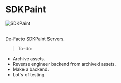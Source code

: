 # SDKPaint
<p><img align="center" src="https://avatars.githubusercontent.com/u/130017968?s=200&v=4" alt="SDKPaint" /></p>
<br>
De-Facto SDKPaint Servers.

> To-do:
- Archive assets.
- Reverse engineer backend from archived assets.
- Make a backend.
- Lot's of testing.
